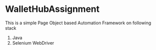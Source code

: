 # WalletHubAssignment

This is a simple Page Object based Automation Framework on following stack
1. Java
2. Selenium WebDriver
